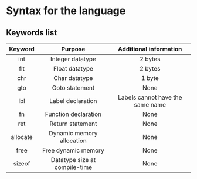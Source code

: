 # Syntax for the language



## Keywords list


|**Keyword**|**Purpose**|**Additional information**|
|:-:|:-:|:-:
|int|Integer datatype|2 bytes|
|flt|Float datatype|2 bytes|
|chr|Char datatype|1 byte|
|gto|Goto statement|None|
|lbl|Label declaration|Labels cannot have the same name|
|fn|Function declaration|None|
|ret|Return statement|None|
|allocate|Dynamic memory allocation|None|
|free|Free dynamic memory|None|
|sizeof|Datatype size at compile-time|None|



























